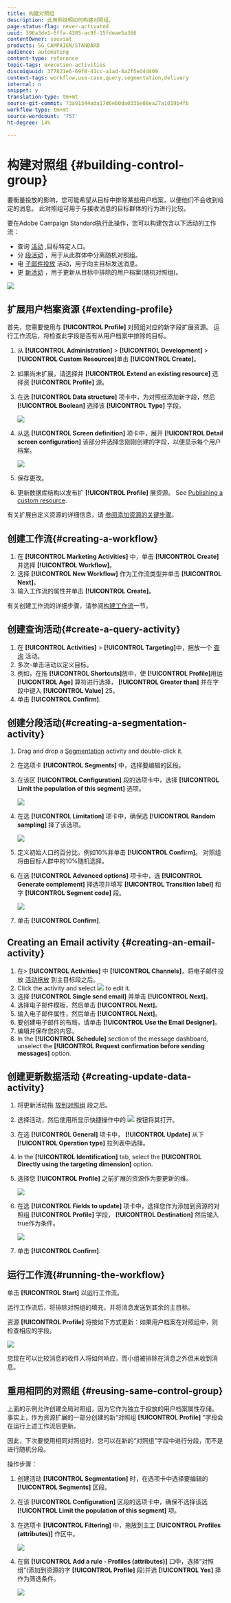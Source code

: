 ```yaml
---
title: 构建对照组
description: 此用例说明如何构建对照组。
page-status-flag: never-activated
uuid: 396a3de1-6ffa-4385-ac9f-15fdeae5a366
contentOwner: sauviat
products: SG_CAMPAIGN/STANDARD
audience: automating
content-type: reference
topic-tags: execution-activities
discoiquuid: 377821e6-69f8-41cc-a1ad-8a2f5ed4d409
context-tags: workflow,use-case,query,segmentation,delivery
internal: n
snippet: y
translation-type: tm+mt
source-git-commit: 73a91344ada17d6eb0da0335e08ea27a1019b4fb
workflow-type: tm+mt
source-wordcount: '757'
ht-degree: 14%

---
```



# 构建对照组 {#building-control-group}

要衡量投放的影响，您可能希望从目标中排除某些用户档案，以便他们不会收到给定的消息。 此对照组可用于与接收消息的目标群体的行为进行比较。

要在Adobe Campaign Standard执行此操作，您可以构建包含以下活动的工作流：
* 查询 [活动](../../automating/using/query.md) ,目标特定人口。
* 分 [段活动](../../automating/using/segmentation.md) ，用于从此群体中分离随机对照组。
* 电 [子邮件投放](../../automating/using/email-delivery.md) 活动，用于向主目标发送消息。
* 更 [新活动](../../automating/using/update-data.md) ，用于更新从目标中排除的用户档案(随机对照组)。

![](assets/wkf_control-group.png)

## 扩展用户档案资源 {#extending-profile}

首先，您需要使用与 **[!UICONTROL Profile]** 对照组对应的新字段扩展资源。 运行工作流后，将检查此字段是否有从用户档案中排除的目标。

1. 从 **[!UICONTROL Administration]** > **[!UICONTROL Development]** > **[!UICONTROL Custom Resources]**&#x200B;单击 **[!UICONTROL Create]**。
1. 如果尚未扩展，请选择并 **[!UICONTROL Extend an existing resource]** 选择资 **[!UICONTROL Profile]** 源。
1. 在选 **[!UICONTROL Data structure]** 项卡中，为对照组添加新字段，然后 **[!UICONTROL Boolean]** 选择该 **[!UICONTROL Type]** 字段。

   ![](assets/wkf_control-group-profile-field.png)

1. 从选 **[!UICONTROL Screen definition]** 项卡中，展开 **[!UICONTROL Detail screen configuration]** 该部分并选择您刚刚创建的字段，以便显示每个用户档案。

   ![](assets/wkf_control-group-profile-field-screen.png)

1. 保存更改。
1. 更新数据库结构以发布扩 **[!UICONTROL Profile]** 展资源。 See [Publishing a custom resource](../../developing/using/updating-the-database-structure.md#publishing-a-custom-resource).

有关扩展自定义资源的详细信息，请 [参阅添加资源的关键步骤](../../developing/using/key-steps-to-add-a-resource.md)。

## 创建工作流{#creating-a-workflow}

1. 在 **[!UICONTROL Marketing Activities]** 中，单击 **[!UICONTROL Create]** 并选择 **[!UICONTROL Workflow]**。
1. 选择 **[!UICONTROL New Workflow]** 作为工作流类型并单击 **[!UICONTROL Next]**。
1. 输入工作流的属性并单击 **[!UICONTROL Create]**。

有关创建工作流的详细步骤，请参阅[构建工作流](../../automating/using/building-a-workflow.md)一节。

## 创建查询活动{#create-a-query-activity}

1. 在 **[!UICONTROL Activities]** > **[!UICONTROL Targeting]**&#x200B;中，拖放一个 [查询](../../automating/using/query.md) 活动。
1. 多次-单击活动以定义目标。
1. 例如，在拖 **[!UICONTROL Shortcuts]**&#x200B;放中，使 **[!UICONTROL Profile]**&#x200B;用运 **[!UICONTROL Age]** 算符进行选择， **[!UICONTROL Greater than]** 并在字段中键入 **[!UICONTROL Value]** 25。
1. 单击 **[!UICONTROL Confirm]**.

## 创建分段活动{#creating-a-segmentation-activity}

1. Drag and drop a [Segmentation](../../automating/using/segmentation.md) activity and double-click it.
1. 在选项卡 **[!UICONTROL Segments]** 中，选择要编辑的区段。
1. 在该区 **[!UICONTROL Configuration]** 段的选项卡中，选择 **[!UICONTROL Limit the population of this segment]** 选项。

   ![](assets/wkf_control-segment-configuration.png)

1. 在选 **[!UICONTROL Limitation]** 项卡中，确保选 **[!UICONTROL Random sampling]** 择了该选项。

   ![](assets/wkf_control-segment-limitation.png)

1. 定义初始人口的百分比，例如10%并单击 **[!UICONTROL Confirm]**。 对照组将由目标人群中的10%随机选择。
1. 在选 **[!UICONTROL Advanced options]** 项卡中，选 **[!UICONTROL Generate complement]** 择选项并填写 **[!UICONTROL Transition label]** 和字 **[!UICONTROL Segment code]** 段。

   ![](assets/wkf_control-segment-advanced.png)

1. 单击 **[!UICONTROL Confirm]**.

## Creating an Email activity {#creating-an-email-activity}

1. 在> **[!UICONTROL Activities]** 中 **[!UICONTROL Channels]**，将电子邮件投放 [活动拖放](../../automating/using/email-delivery.md) 到主目标段之后。
1. Click the activity and select ![](assets/edit_darkgrey-24px.png) to edit it.
1. 选择 **[!UICONTROL Single send email]** 并单击 **[!UICONTROL Next]**。
1. 选择电子邮件模板，然后单击 **[!UICONTROL Next]**。
1. 输入电子邮件属性，然后单击 **[!UICONTROL Next]**。
1. 要创建电子邮件的布局，请单击 **[!UICONTROL Use the Email Designer]**。
1. 编辑并保存您的内容。
1. In the **[!UICONTROL Schedule]** section of the message dashboard, unselect the **[!UICONTROL Request confirmation before sending messages]** option.

## 创建更新数据活动 {#creating-update-data-activity}

1. 将更新活动拖 [放到对照组](../../automating/using/update-data.md) 段之后。
1. 选择活动，然后使用所显示快捷操作中的 ![](assets/edit_darkgrey-24px.png) 按钮将其打开。
1. 在选 **[!UICONTROL General]** 项卡中， **[!UICONTROL Update]** 从下 **[!UICONTROL Operation type]** 拉列表中选择。
1. In the **[!UICONTROL Identification]** tab, select the **[!UICONTROL Directly using the targeting dimension]** option.
1. 选择您 **[!UICONTROL Profile]** 之前扩展的资源作为要更新的维。

   ![](assets/wkf_control-update-identification.png)

1. 在选 **[!UICONTROL Fields to update]** 项卡中，选择您作为添加到资源的对照组 **[!UICONTROL Profile]** 字段， **[!UICONTROL Destination]** 然后输入true作为条件。

   ![](assets/wkf_control-update-fields-to-update.png)

1. 单击 **[!UICONTROL Confirm]**.

## 运行工作流{#running-the-workflow}

单击 **[!UICONTROL Start]** 以运行工作流。

运行工作流后，将排除对照组的填充，并将消息发送到其余的主目标。

资源 **[!UICONTROL Profile]** 将按如下方式更新：如果用户档案在对照组中，则检查相应的字段。

![](assets/wkf_control-group-profile-checked.png)

您现在可以比较消息的收件人将如何响应，而小组被排除在消息之外但未收到消息。

## 重用相同的对照组 {#reusing-same-control-group}

上面的示例允许创建全局对照组，因为它作为独立于投放的用户档案属性存储。 事实上，作为资源扩展的一部分创建的新“对照组 **[!UICONTROL Profile]** ”字段会在运行上述工作流后更新。

因此，下次要使用相同对照组时，您可以在新的“对照组”字段中进行分段，而不是进行随机分段。

操作步骤：
1. 创建活动 **[!UICONTROL Segmentation]** 时，在选项卡中选择要编辑的 **[!UICONTROL Segments]** 区段。
1. 在该 **[!UICONTROL Configuration]** 区段的选项卡中，确保不选择该选 **[!UICONTROL Limit the population of this segment]** 项。
1. 在选项卡 **[!UICONTROL Filtering]** 中，拖放到主工 **[!UICONTROL Profiles (attributes)]** 作区中。

   ![](assets/wkf_control-group-segment-profiles-attributes.png)

1. 在窗 **[!UICONTROL Add a rule - Profiles (attributes)]** 口中，选择“对照组”(添加到资源的字 **[!UICONTROL Profile]** 段)并选 **[!UICONTROL Yes]** 择作为筛选条件。

   ![](assets/wkf_control-group-segment-profiles-attributes-field.png)
